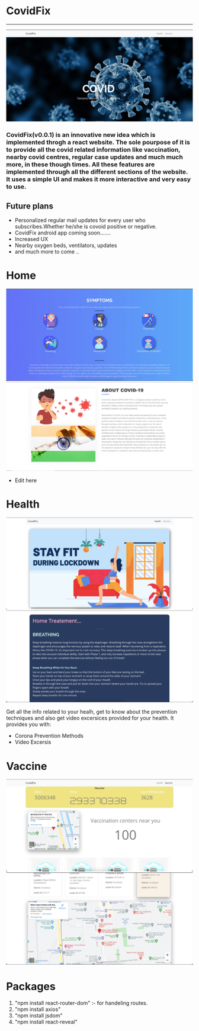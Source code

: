 # CovidFix
<hr></hr>
<img src="https://github.com/Satwikk1/CovidFix/blob/main/images/1.jpeg">
<h3>
  CovidFix(v0.0.1) is an innovative new idea which is implemented throgh a react website. The sole pourpose of it is to provide all the covid related information like vaccination, nearby covid centres, regular case updates and much much more, in these though times. All these features are implemented through all the different sections of the website. It uses a simple UI and makes it more interactive and very easy to use.
  </h3>
<h2>Future plans</h2>

- Personalized regular mail updates for every user who subscribes.Whether he/she is covoid positive or negative.
- CovidFix android app coming soon.......
- Increased UX
- Nearby oxygen beds, ventilators, updates
- and much more to come ..

# Home
<img src="https://github.com/Satwikk1/CovidFix/blob/main/images/2.jpeg">
<img src="https://github.com/Satwikk1/CovidFix/blob/main/images/7.jpeg">

- Edit here

# Health
<img src="https://github.com/Satwikk1/CovidFix/blob/main/images/3.jpeg">
<img src="https://github.com/Satwikk1/CovidFix/blob/main/images/4.jpeg">


Get all the info related to your healh, get to know about the prevention techniques and also get video excersices provided for your health.
It provides you with:

  - Corona Prevention Methods
  - Video Excersis

# Vaccine

<img src="https://github.com/Satwikk1/CovidFix/blob/main/images/5.jpeg">
<img src="https://github.com/Satwikk1/CovidFix/blob/main/images/6.jpeg">

  
# Packages

1. "npm install react-router-dom" :- for handeling routes.
2. "npm install axios"
3. "npm install jsdom"
4. "npm install react-reveal"
